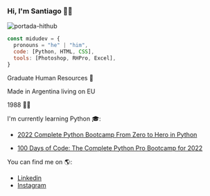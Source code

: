### Hi, I'm Santiago 👋😄

![portada-hithub](https://user-images.githubusercontent.com/109817000/181904747-ade92a70-3338-4c54-8db1-39d65dae7649.jpg)

``` js
const midudev = {
  pronouns = "he" | "him",
  code: [Python, HTML, CSS],
  tools: [Photoshop, RHPro, Excel],
}
``` 


Graduate Human Resources 👔

Made in Argentina living on EU

1988 👶🏽

I'm currently learning Python 🎓:

- [2022 Complete Python Bootcamp From Zero to Hero in Python](https://www.udemy.com/course/complete-python-bootcamp)

- [100 Days of Code: The Complete Python Pro Bootcamp for 2022](https://www.udemy.com/course/100-days-of-code)

You can find me on 🌎:
- [Linkedin](https://www.linkedin.com/in/santiagogut)
- [Instagram](https://www.instagram.com/santugut)



